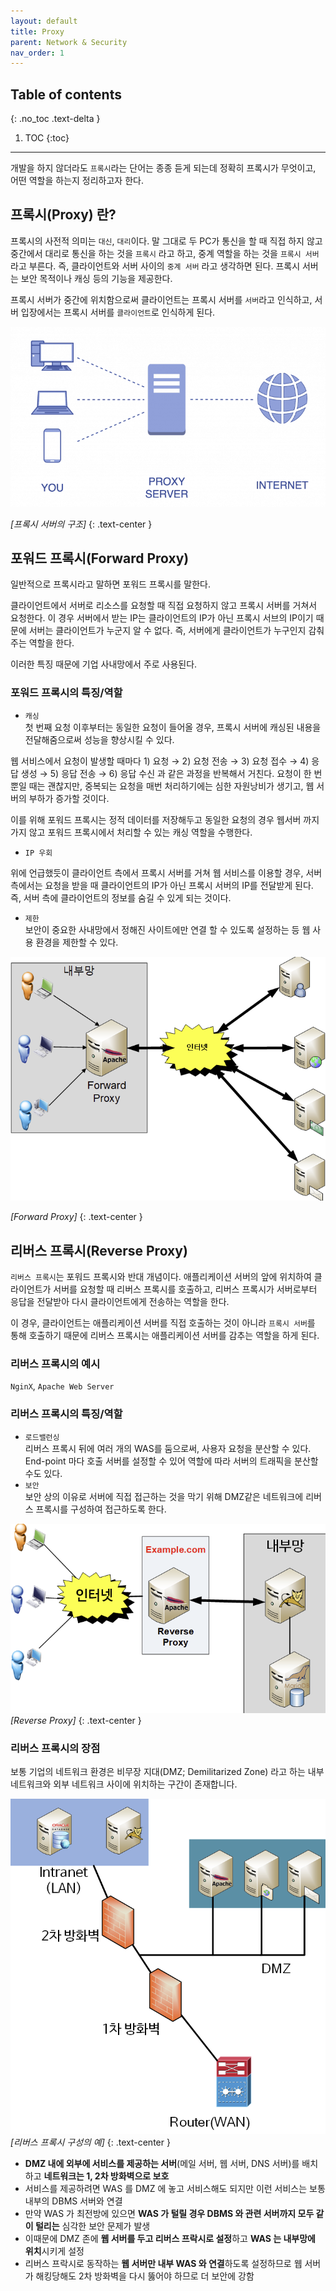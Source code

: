 ```yaml
---
layout: default
title: Proxy
parent: Network & Security
nav_order: 1
--- 
```


## Table of contents
{: .no_toc .text-delta }

1. TOC
{:toc}

---


개발을 하지 않더라도 `프록시`라는 단어는 종종 듣게 되는데 정확히 프록시가 무엇이고, 어떤 역할을 하는지 정리하고자 한다.

## 프록시(Proxy) 란?

프록시의 사전적 의미는 `대신`, `대리`이다. 말 그대로 두 PC가 통신을 할 때 직접 하지 않고 중간에서 대리로 통신을 하는 것을 `프록시` 라고 하고, 중계 역할을 하는 것을 `프록시 서버` 라고 부른다. 즉, 클라이언트와 서버 사이의 `중계 서버` 라고 생각하면 된다. 프록시 서버는 보안 목적이나 캐싱 등의 기능을 제공한다.

프록시 서버가 중간에 위치함으로써 클라이언트는 프록시 서버를 `서버`라고 인식하고, 서버 입장에서는 프록시 서버를 `클라이언트`로 인식하게 된다.

![프록시 서버의 구조](/assets/images/proxy1.png)

*[프록시 서버의 구조]*
{: .text-center }

## 포워드 프록시(Forward Proxy)

일반적으로 프록시라고 말하면 포워드 프록시를 말한다.

클라이언트에서 서버로 리소스를 요청할 때 직접 요청하지 않고 프록시 서버를 거쳐서 요청한다. 이 경우 서버에서 받는 IP는 클라이언트의 IP가 아닌 프록시 서브의 IP이기 때문에 서버는 클라이언트가 누군지 알 수 없다. 즉, 서버에게 클라이언트가 누구인지 감춰주는 역할을 한다.

이러한 특징 때문에 기업 사내망에서 주로 사용된다.

### 포워드 프록시의 특징/역할

-   `캐싱`  
    첫 번째 요청 이후부터는 동일한 요청이 들어올 경우, 프록시 서버에 캐싱된 내용을 전달해줌으로써 성능을 향상시킬 수 있다.

웹 서비스에서 요청이 발생할 때마다 1) 요청 → 2) 요청 전송 → 3) 요청 접수 → 4) 응답 생성 → 5) 응답 전송 → 6) 응답 수신 과 같은 과정을 반복해서 거친다. 요청이 한 번 뿐일 때는 괜찮지만, 중복되는 요청을 매번 처리하기에는 심한 자원낭비가 생기고, 웹 서버의 부하가 증가할 것이다.

이를 위해 포워드 프록시는 정적 데이터를 저장해두고 동일한 요청의 경우 웹서버 까지 가지 않고 포워드 프록시에서 처리할 수 있는 캐싱 역할을 수행한다.

-   `IP 우회`

위에 언급했듯이 클라이언트 측에서 프록시 서버를 거쳐 웹 서비스를 이용할 경우, 서버 측에서는 요청을 받을 때 클라이언트의 IP가 아닌 프록시 서버의 IP를 전달받게 된다.  
즉, 서버 측에 클라이언트의 정보를 숨길 수 있게 되는 것이다.

-   `제한`  
    보안이 중요한 사내망에서 정해진 사이트에만 연결 할 수 있도록 설정하는 등 웹 사용 환경을 제한할 수 있다.


![Forward Proxy](/assets/images/proxy2.png)

*[Forward Proxy]*
{: .text-center }


## 리버스 프록시(Reverse Proxy)

`리버스 프록시`는 포워드 프록시와 반대 개념이다. 애플리케이션 서버의 앞에 위치하여 클라이언트가 서버를 요청할 때 리버스 프록시를 호출하고, 리버스 프록시가 서버로부터 응답을 전달받아 다시 클라이언트에게 전송하는 역할을 한다.

이 경우, 클라이언트는 애플리케이션 서버를 직접 호출하는 것이 아니라 `프록시 서버`를 통해 호출하기 때문에 리버스 프록시는 애플리케이션 서버를 감추는 역할을 하게 된다.

### 리버스 프록시의 예시

`NginX`, `Apache Web Server`

### 리버스 프록시의 특징/역할

-   `로드밸런싱`  
    리버스 프록시 뒤에 여러 개의 WAS를 둠으로써, 사용자 요청을 분산할 수 있다. End-point 마다 호출 서버를 설정할 수 있어 역할에 따라 서버의 트래픽을 분산할 수도 있다.
-   `보안`  
    보안 상의 이유로 서버에 직접 접근하는 것을 막기 위해 DMZ같은 네트워크에 리버스 프록시를 구성하여 접근하도록 한다.


![Reverse Proxy](/assets/images/proxy3.png)
*[Reverse Proxy]*
{: .text-center }


### 리버스 프록시의 장점

보통 기업의 네트워크 환경은 비무장 지대(DMZ; Demilitarized Zone) 라고 하는 내부 네트워크와 외부 네트워크 사이에 위치하는 구간이 존재합니다.

![리버스 프록시 구성의 예](/assets/images/proxy4.png)
*[리버스 프록시 구성의 예]*
{: .text-center }


-   **DMZ 내에 외부에 서비스를 제공하는 서버**(메일 서버, 웹 서버, DNS 서버)를 배치하고 **네트워크는 1, 2차 방화벽으로 보호**
-   서비스를 제공하려면 WAS 를 DMZ 에 놓고 서비스해도 되지만 이런 서비스는 보통 내부의 DBMS 서버와 연결
-   만약 WAS 가 최전방에 있으면 **WAS 가 털릴 경우 DBMS 와 관련 서버까지 모두 같이 털리는** 심각한 보안 문제가 발생
-   이때문에 DMZ 존에 **웹 서버를 두고 리버스 프락시로 설정**하고 **WAS 는 내부망에 위치**시키게 설정
-   리버스 프락시로 동작하는 **웹 서버만 내부 WAS 와 연결**하도록 설정하므로 웹 서버가 해킹당해도 2차 방화벽을 다시 뚫어야 하므로 더 보안에 강함
